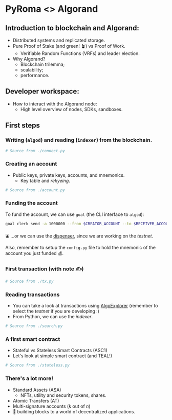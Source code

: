 # PyRoma <> Algorand

## Introduction to blockchain and Algorand:

- Distributed systems and replicated storage.
- Pure Proof of Stake (and green! 🪴) vs Proof of Work.
  - Verifiable Random Functions (VRFs) and leader election.
- Why Algorand?
  - Blockchain trilemma;
  - scalability;
  - performance.

## Developer workspace:

- How to interact with the Algorand node:
  - High level overview of nodes, SDKs, sandboxes.

## First steps

### Writing (`algod`) and reading (`indexer`) from the blockchain.

```python
# Source from ./connect.py
```

### Creating an account

- Public keys, private keys, accounts, and mnemonics.
  - Key table and _rekyeing_.

```python
# Source from ./account.py
```

### Funding the account

To fund the account, we can use `goal` (the CLI interface to `algod`):

```bash
goal clerk send -a 1000000 --from $CREATOR_ACCOUNT --to $RECEIVER_ACCOUNT
```

⛲ ...or we can use the [dispenser](https://testnet.algoexplorer.io/dispenser),
since we are working on the _testnet_.

Also, remember to setup the `config.py` file to hold the mnemonic of the account
you just funded 💰.

### First transaction (with note ✍️)

```python
# Source from ./tx.py
```

### Reading transactions

- You can take a look at transactions using
  [AlgoExplorer](https://algoexplorer.io) (remember to select the _testnet_ if
  you are developing :)
- From Python, we can use the _indexer_.

```python
# Source from ./search.py
```

### A first smart contract

- Stateful vs Stateless Smart Contracts (ASC1)
- Let's look at simple smart contract (and TEAL!)

```python
# Source from ./stateless.py
```

### There's a lot more!

- Standard Assets (ASA)
  - NFTs, utility and security tokens, shares.
- Atomic Transfers (AT)
- Multi-signature accounts (_k_ out of _n_)
- 🧱 building blocks to a world of decentralized applications.
